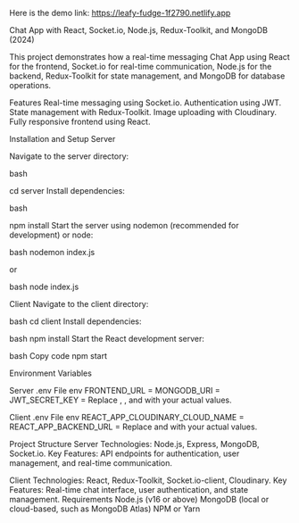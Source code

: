 Here is the demo link: https://leafy-fudge-1f2790.netlify.app

Chat App with React, Socket.io, Node.js, Redux-Toolkit, and MongoDB (2024)

This project demonstrates how a real-time messaging Chat App using React for the frontend, Socket.io for real-time communication, Node.js for the backend, Redux-Toolkit for state management, and MongoDB for database operations.

Features
Real-time messaging using Socket.io.
Authentication using JWT.
State management with Redux-Toolkit.
Image uploading with Cloudinary.
Fully responsive frontend using React.

Installation and Setup
Server

Navigate to the server directory:

bash

cd server
Install dependencies:

bash

npm install
Start the server using nodemon (recommended for development) or node:

bash
nodemon index.js

or

bash
node index.js

Client
Navigate to the client directory:

bash
cd client
Install dependencies:

bash
npm install
Start the React development server:

bash
Copy code
npm start

Environment Variables

Server .env File
env
FRONTEND_URL = <Frontend URL>
MONGODB_URI = <MongoDB URI>
JWT_SECRET_KEY = <JWT Secret Key>
Replace <Frontend URL>, <MongoDB URI>, and <JWT Secret Key> with your actual values.

Client .env File
env
REACT_APP_CLOUDINARY_CLOUD_NAME = <Cloudinary Cloud Name>
REACT_APP_BACKEND_URL = <Backend URL>
Replace <Cloudinary Cloud Name> and <Backend URL> with your actual values.

Project Structure
Server
Technologies: Node.js, Express, MongoDB, Socket.io.
Key Features: API endpoints for authentication, user management, and real-time communication.

Client
Technologies: React, Redux-Toolkit, Socket.io-client, Cloudinary.
Key Features: Real-time chat interface, user authentication, and state management.
Requirements
Node.js (v16 or above)
MongoDB (local or cloud-based, such as MongoDB Atlas)
NPM or Yarn
